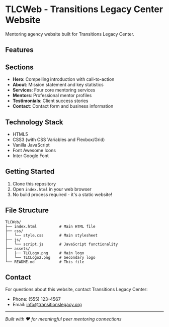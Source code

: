 # TLCWeb - Transitions Legacy Center Website

Mentoring agency website built for Transitions Legacy Center.

## Features



## Sections

- **Hero**: Compelling introduction with call-to-action
- **About**: Mission statement and key statistics
- **Services**: Four core mentoring services
- **Mentors**: Professional mentor profiles
- **Testimonials**: Client success stories
- **Contact**: Contact form and business information

## Technology Stack

- HTML5
- CSS3 (with CSS Variables and Flexbox/Grid)
- Vanilla JavaScript
- Font Awesome Icons
- Inter Google Font

## Getting Started

1. Clone this repository
2. Open `index.html` in your web browser
3. No build process required - it's a static website!

## File Structure

```
TLCWeb/
├── index.html          # Main HTML file
├── css/
│   └── style.css       # Main stylesheet
├── js/
│   └── script.js       # JavaScript functionality
├── assets/
│   ├── TLCLogo.png     # Main logo
│   └── TLCLogo2.png    # Secondary logo
└── README.md           # This file
```

## Contact

For questions about this website, contact Transitions Legacy Center:
- Phone: (555) 123-4567
- Email: info@transitionslegacy.org

---

*Built with ❤️ for meaningful peer mentoring connections*
